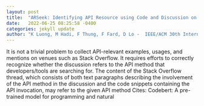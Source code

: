```yaml
---
layout: post
title:  "ARSeek: Identifying API Resource using Code and Discussion on Stack Overflow"
date:   2022-06-25 08:25:58 -0400
categories: jekyll update
author: "K Luong, M Hadi, F Thung, F Fard, D Lo -  IEEE/ACM 30th International Conference on , 2022"
---
```

It is not a trivial problem to collect API-relevant examples, usages, and mentions on venues such as Stack Overflow. It requires efforts to correctly recognize whether the discussion refers to the API method that developers/tools are searching for. The content of the Stack Overflow thread, which consists of both text paragraphs describing the involvement of the API method in the discussion and the code snippets containing the API invocation, may refer to the given API method  Cites: Codebert: A pre-trained model for programming and natural